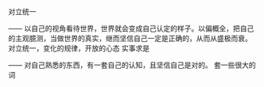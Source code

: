 对立统一

——
以自己的视角看待世界，世界就会变成自己认定的样子。以偏概全，把自己的主观臆测，当做世界的真实，继而坚信自己一定是正确的，从而从盛极而衰。
对立统一，变化的规律，开放的心态
实事求是

——
对自己熟悉的东西，有一套自己的认知，且坚信自己是对的。
套一些很大的词